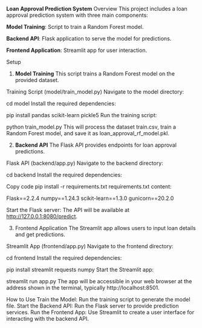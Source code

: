**Loan Approval Prediction System**
Overview
This project includes a loan approval prediction system with three main components:

**Model Training**: Script to train a Random Forest model.


**Backend API**: Flask application to serve the model for predictions.


**Frontend Application**: Streamlit app for user interaction.


    
Setup
1. **Model Training**
This script trains a Random Forest model on the provided dataset.

Training Script (model/train_model.py)
Navigate to the model directory:


cd model
Install the required dependencies:


pip install pandas scikit-learn pickle5
Run the training script:


python train_model.py
This will process the dataset train.csv, train a Random Forest model, and save it as loan_approval_rf_model.pkl.

2. **Backend API**
The Flask API provides endpoints for loan approval predictions.

Flask API (backend/app.py)
Navigate to the backend directory:



cd backend
Install the required dependencies:


Copy code
pip install -r requirements.txt
requirements.txt content:


Flask==2.2.4
numpy==1.24.3
scikit-learn==1.3.0
gunicorn==20.2.0

Start the Flask server:
The API will be available at http://127.0.0.1:8080/predict.

3. Frontend Application
The Streamlit app allows users to input loan details and get predictions.

Streamlit App (frontend/app.py)
Navigate to the frontend directory:

cd frontend
Install the required dependencies:

pip install streamlit requests numpy
Start the Streamlit app:

streamlit run app.py
The app will be accessible in your web browser at the address shown in the terminal, typically http://localhost:8501.

How to Use
Train the Model: Run the training script to generate the model file.
Start the Backend API: Run the Flask server to provide prediction services.
Run the Frontend App: Use Streamlit to create a user interface for interacting with the backend API.
